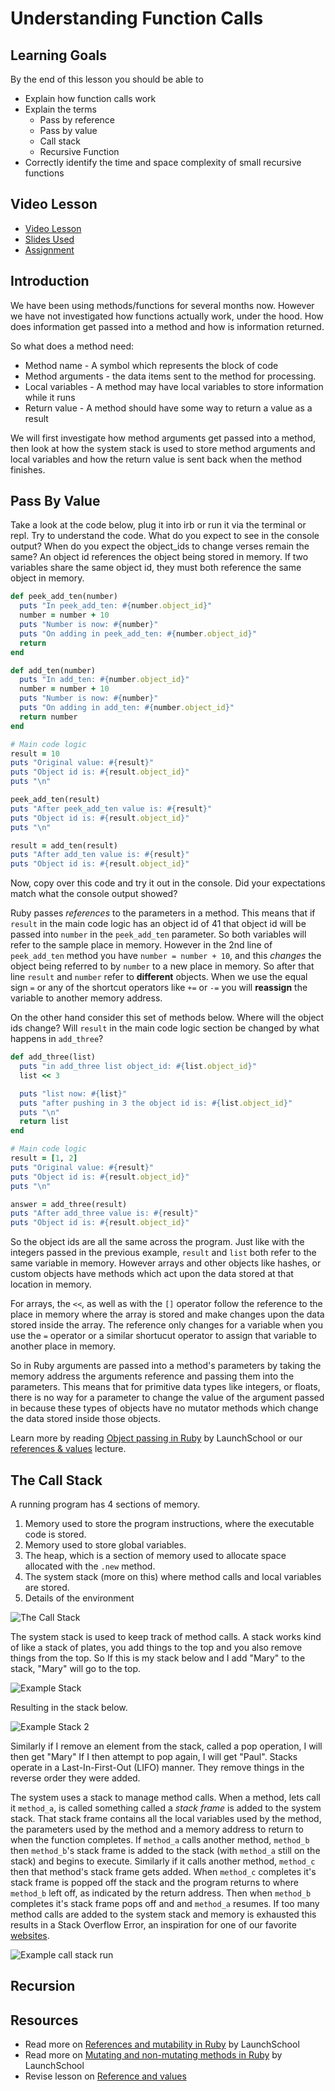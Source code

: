# Understanding Function Calls

## Learning Goals

By the end of this lesson you should be able to

- Explain how function calls work
- Explain the terms
  - Pass by reference
  - Pass by value
  - Call stack
  - Recursive Function
- Correctly identify the time and space complexity of small recursive functions

## Video Lesson

- [Video Lesson]()
- [Slides Used]()
- [Assignment](https://github.com/Ada-C12/recursion-tracing)

## Introduction

We have been using methods/functions for several months now.  However we have not investigated how functions actually work, under the hood.  How does information get passed into a method and how is information returned.

So what does a method need:

- Method name - A symbol which represents the block of code
- Method arguments - the data items sent to the method for processing.
- Local variables - A method may have local variables to store information while it runs
- Return value - A method should have some way to return a value as a result

We will first investigate how method arguments get passed into a method, then look at how the system stack is used to store method arguments and local variables and how the return value is sent back when the method finishes.

## Pass By Value

Take a look at the code below, plug it into irb or run it via the terminal or repl.  Try to understand the code. What do you expect to see in the console output? When do you expect the object_ids to change verses remain the same?  An object id references the object being stored in memory.  If two variables share the same object id, they must both reference the same object in memory.

```ruby
def peek_add_ten(number)
  puts "In peek_add_ten: #{number.object_id}"
  number = number + 10
  puts "Number is now: #{number}"
  puts "On adding in peek_add_ten: #{number.object_id}"
  return
end

def add_ten(number)
  puts "In add_ten: #{number.object_id}"
  number = number + 10
  puts "Number is now: #{number}"
  puts "On adding in add_ten: #{number.object_id}"
  return number
end

# Main code logic
result = 10
puts "Original value: #{result}"
puts "Object id is: #{result.object_id}"
puts "\n"

peek_add_ten(result)
puts "After peek_add_ten value is: #{result}"
puts "Object id is: #{result.object_id}"
puts "\n"

result = add_ten(result)
puts "After add_ten value is: #{result}"
puts "Object id is: #{result.object_id}"
```

Now, copy over this code and try it out in the console. Did your expectations match what the console output showed?

Ruby passes _references_ to the parameters in a method.  This means that if `result` in the main code logic has an object id of 41 that object id will be passed into `number` in the `peek_add_ten` parameter.  So both variables will refer to the sample place in memory.  However in the 2nd line of `peek_add_ten` method you have `number = number + 10`, and this _changes_ the object being referred to by `number` to a new place in memory.  So after that line `result` and `number` refer to **different** objects.  When we use the equal sign `=` or any of the shortcut operators like `+=` or `-=` you will **reassign** the variable to another memory address.

On the other hand consider this set of methods below.  Where will the object ids change?  Will `result` in the main code logic section be changed by what happens in `add_three`?

```ruby
def add_three(list)
  puts "in add_three list object_id: #{list.object_id}"
  list << 3

  puts "list now: #{list}"
  puts "after pushing in 3 the object id is: #{list.object_id}"
  puts "\n"
  return list
end

# Main code logic
result = [1, 2]
puts "Original value: #{result}"
puts "Object id is: #{result.object_id}"
puts "\n"

answer = add_three(result)
puts "After add_three value is: #{result}"
puts "Object id is: #{result.object_id}"
```

So the object ids are all the same across the program.  Just like with the integers passed in the previous example, `result` and `list` both refer to the same variable in memory.  However arrays and other objects like hashes, or custom objects have methods which act upon the data stored at that location in memory.

For arrays, the `<<`, as well as with the `[]` operator follow the reference to the place in memory where the array is stored and make changes upon the data stored inside the array.  The reference only changes for a variable when you use the `=` operator or a similar shortucut operator to assign that variable to another place in memory.

So in Ruby arguments are passed into a method's parameters by taking the memory address the arguments reference and passing them into the parameters.  This means that for primitive data types like integers, or floats, there is no way for a parameter to change the value of the argument passed in because these types of objects have no mutator methods which change the data stored inside those objects.

Learn more by reading [Object passing in Ruby](https://launchschool.com/blog/object-passing-in-ruby) by LaunchSchool or our [references & values](https://github.com/Ada-Developers-Academy/textbook-curriculum/blob/master/02-intermediate-ruby/references-and-values.md) lecture.

## The Call Stack

A running program has 4 sections of memory.

1. Memory used to store the program instructions, where the executable code is stored.
1. Memory used to store global variables.
1. The heap, which is a section of memory used to allocate space allocated with the `.new` method.
1. The system stack (more on this) where method calls and local variables are stored.
1. Details of the environment

![The Call Stack](images/call-stack.png)

The system stack is used to keep track of method calls.  A stack works kind of like a stack of plates, you add things to the top and you also remove things from the top.  So If this is my stack below and I add "Mary" to the stack, "Mary" will go to the top.

![Example Stack](images/example-stack.png)

Resulting in the stack below.

![Example Stack 2](images/example-stack2.png)

Similarly if I remove an element from the stack, called a pop operation, I will then get "Mary"  If I then attempt to pop again, I will get "Paul".  Stacks operate in a Last-In-First-Out (LIFO) manner.  They remove things in the reverse order they were added.  

The system uses a stack to manage method calls.  When a method, lets call it `method_a`, is called something called a _stack frame_ is added to the system stack.  That stack frame contains all the local variables used by the method, the parameters used by the method and a memory address to return to when the function completes.  If `method_a` calls another method, `method_b` then `method_b`'s stack frame is added to the stack (with `method_a` still on the stack) and begins to execute.  Similarly if it calls another method, `method_c` then that method's stack frame gets added.  When `method_c` completes it's stack frame is popped off the stack and the program returns to where `method_b` left off, as indicated by the return address.  Then when `method_b` completes it's stack frame pops off and and `method_a` resumes.  If too many method calls are added to the system stack and memory is exhausted this results in a Stack Overflow Error, an inspiration for one of our favorite [websites](https://stackoverflow.com/).

![Example call stack run](images/call-stack-run.png)

## Recursion

## Resources

- Read more on [References and mutability in Ruby](https://launchschool.com/blog/references-and-mutability-in-ruby) by LaunchSchool
- Read more on [Mutating and non-mutating methods in Ruby](https://launchschool.com/blog/mutating-and-non-mutating-methods) by LaunchSchool
- Revise lesson on [Reference and values](https://github.com/Ada-Developers-Academy/textbook-curriculum/blob/master/02-intermediate-ruby/references-and-values.md)